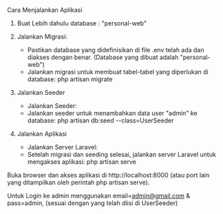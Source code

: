 Cara Menjalankan Aplikasi
1. Buat Lebih dahulu database : "personal-web"

2. Jalankan Migrasi:
   - Pastikan database yang didefinisikan di file .env telah ada dan diakses dengan benar. (Database yang dibuat adalah "personal-web")
   - Jalankan migrasi untuk membuat tabel-tabel yang diperlukan di database:
        php artisan migrate

3. Jalankan Seeder
   - Jalankan Seeder:
   - Jalankan seeder untuk menambahkan data user "admin" ke database:
        php artisan db:seed --class=UserSeeder

4. Jalankan Aplikasi
   - Jalankan Server Laravel:
   - Setelah migrasi dan seeding selesai, jalankan server Laravel untuk mengakses aplikasi:
        php artisan serve

Buka browser dan akses aplikasi di http://localhost:8000 (atau port lain yang ditampilkan oleh perintah php artisan serve).

Untuk Login ke admin menggunakan email=admin@gmail.com & pass=admin, (sesuai dengan yang telah diisi di UserSeeder)
